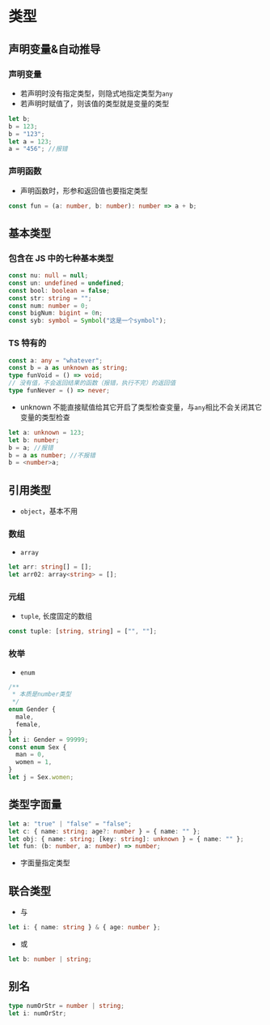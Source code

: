 # 类型

## 声明变量&自动推导

### 声明变量

- 若声明时没有指定类型，则隐式地指定类型为`any`
- 若声明时赋值了，则该值的类型就是变量的类型

```ts
let b;
b = 123;
b = "123";
let a = 123;
a = "456"; //报错
```

### 声明函数

- 声明函数时，形参和返回值也要指定类型

```ts
const fun = (a: number, b: number): number => a + b;
```

## 基本类型

### 包含在 JS 中的七种基本类型

```ts
const nu: null = null;
const un: undefined = undefined;
const bool: boolean = false;
const str: string = "";
const num: number = 0;
const bigNum: bigint = 0n;
const syb: symbol = Symbol("这是一个symbol");
```

### TS 特有的

```ts
const a: any = "whatever";
const b = a as unknown as string;
type funVoid = () => void;
// 没有值，不会返回结果的函数（报错，执行不完）的返回值
type funNever = () => never;
```

- unknown 不能直接赋值给其它开启了类型检查变量，与`any`相比不会关闭其它变量的类型检查

```ts
let a: unknown = 123;
let b: number;
b = a; //报错
b = a as number; //不报错
b = <number>a;
```

## 引用类型

- `object`，基本不用

### 数组

- `array`

```ts
let arr: string[] = [];
let arr02: array<string> = [];
```

### 元组

- `tuple`, 长度固定的数组

```ts
const tuple: [string, string] = ["", ""];
```

### 枚举

- `enum`

```ts
/**
 * 本质是number类型
 */
enum Gender {
  male,
  female,
}
let i: Gender = 99999;
const enum Sex {
  man = 0,
  women = 1,
}
let j = Sex.women;
```

## 类型字面量

```ts
let a: "true" | "false" = "false";
let c: { name: string; age?: number } = { name: "" };
let obj: { name: string; [key: string]: unknown } = { name: "" };
let fun: (b: number, a: number) => number;
```

- 字面量指定类型

## 联合类型

- 与

```ts
let i: { name: string } & { age: number };
```

- 或

```ts
let b: number | string;
```

## 别名

```ts
type numOrStr = number | string;
let i: numOrStr;
```
